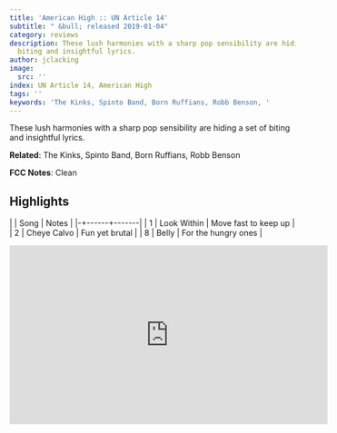 ```yaml
---
title: 'American High :: UN Article 14'
subtitle: " &bull; released 2019-01-04"
category: reviews
description: These lush harmonies with a sharp pop sensibility are hiding a set of
  biting and insightful lyrics.
author: jclacking
image:
  src: ''
index: UN Article 14, American High
tags: ''
keywords: 'The Kinks, Spinto Band, Born Ruffians, Robb Benson, '
---
```

These lush harmonies with a sharp pop sensibility are hiding a set of biting and insightful lyrics.<!--more-->

**Related**: The Kinks, Spinto Band, Born Ruffians, Robb Benson

**FCC Notes**: Clean

## Highlights

| | Song | Notes |
|-+------+-------|
| 1 | Look Within | Move fast to keep up |
| 2 | Cheye Calvo | Fun yet brutal |
| 8 | Belly | For the hungry ones |

<div class="tlo-detail-video"><iframe width="560" height="315" src="https://www.youtube.com/embed/MKZSVGxVtQQ" frameborder="0" allow="autoplay; encrypted-media" allowfullscreen></iframe></div>

